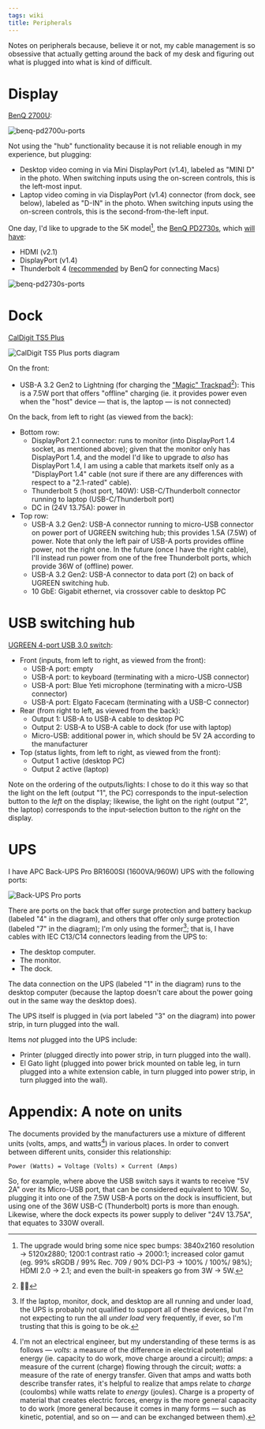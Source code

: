 ```yaml
---
tags: wiki
title: Peripherals
---
```


Notes on peripherals because, believe it or not, my cable management is so obsessive that actually getting around the back of my desk and figuring out what is plugged into what is kind of difficult.

# Display

[BenQ 2700U](https://www.benq.com/en-us/monitor/professional/pd2700u.html):

![benq-pd2700u-ports](/system/images/benq-pd2700u-ports.png)

Not using the "hub" functionality because it is not reliable enough in my experience, but plugging:

- Desktop video coming in via Mini DisplayPort (v1.4), labeled as "MINI D" in the photo. When switching inputs using the on-screen controls, this is the left-most input.
- Laptop video coming in via DisplayPort (v1.4) connector (from dock, see below), labeled as "D-IN" in the photo. When switching inputs using the on-screen controls, this is the second-from-the-left input.

One day, I'd like to upgrade to the 5K model[^pd2730s], the [BenQ PD2730s](https://www.benq.com/en-us/monitor/professional/pd2730s.html), which [will have](https://www.benq.com/en-us/monitor/professional/pd2730s/spec.html):

[^pd2730s]: The upgrade would bring some nice spec bumps: 3840x2160 resolution → 5120x2880; 1200:1 contrast ratio → 2000:1; increased color gamut (eg. 99% sRGDB / 99% Rec. 709 / 90% DCI-P3 → 100% / 100%/ 98%); HDMI 2.0 → 2.1; and even the built-in speakers go from 3W → 5W.

- HDMI (v2.1)
- DisplayPort (v1.4)
- Thunderbolt 4 ([recommended](https://www.benq.com/en-us/campaign/monitor-for-mac/articles/how-do-i-connect-my-mac-m1-to-benq-monitor-update.html) by BenQ for connecting Macs)

![benq-pd2730s-ports](/system/images/benq-pd2730s-ports.png)

# Dock

[CalDigit TS5 Plus](https://www.caldigit.com/thunderbolt-5-dock-ts5-plus/)

![CalDigit TS5 Plus ports diagram](/system/images/caldigit-ts5plus.png)

On the front:

- USB-A 3.2 Gen2 to Lightning (for charging the ["Magic" Trackpad](https://en.wikipedia.org/wiki/Magic_Trackpad)[^magic]): This is a 7.5W port that offers "offline" charging (ie. it provides power even when the "host" device — that is, the laptop — is not connected)

[^magic]: 🤦‍♂️

On the back, from left to right (as viewed from the back):

- Bottom row:
    - DisplayPort 2.1 connector: runs to monitor (into DisplayPort 1.4 socket, as mentioned above); given that the monitor only has DisplayPort 1.4, and the model I'd like to upgrade to _also_ has DisplayPort 1.4, I am using a cable that markets itself only as a "DisplayPort 1.4" cable (not sure if there are any differences with respect to a "2.1-rated" cable).
    - Thunderbolt 5 (host port, 140W): USB-C/Thunderbolt connector running to laptop (USB-C/Thunderbolt port)
    - DC in (24V 13.75A): power in
- Top row:
    - USB-A 3.2 Gen2: USB-A connector running to micro-USB connector on power port of UGREEN switching hub; this provides 1.5A (7.5W) of power. Note that only the left pair of USB-A ports provides offline power, not the right one. In the future (once I have the right cable), I'll instead run power from one of the free Thunderbolt ports, which provide 36W of (offline) power.
    - USB-A 3.2 Gen2: USB-A connector to data port (2) on back of UGREEN switching hub.
    - 10 GbE: Gigabit ethernet, via crossover cable to desktop PC

# USB switching hub

[UGREEN 4-port USB 3.0 switch](https://www.amazon.es/dp/B01N6GD9JO):

- Front (inputs, from left to right, as viewed from the front):
    - USB-A port: empty
    - USB-A port: to keyboard (terminating with a micro-USB connector)
    - USB-A port: Blue Yeti microphone (terminating with a micro-USB connector)
    - USB-A port: Elgato Facecam (terminating with a USB-C connector)
- Rear (from right to left, as viewed from the back):
    - Output 1: USB-A to USB-A cable to desktop PC
    - Output 2: USB-A to USB-A cable to dock (for use with laptop)
    - Micro-USB: additional power in, which should be 5V 2A according to the manufacturer
- Top (status lights, from left to right, as viewed from the front):
    - Output 1 active (desktop PC)
    - Output 2 active (laptop)

Note on the ordering of the outputs/lights: I chose to do it this way so that the light on the left (output "1", the PC) corresponds to the input-selection button to the _left_ on the display; likewise, the light on the right (output "2", the laptop) corresponds to the input-selection button to the _right_ on the display.

# UPS

I have APC Back-UPS Pro BR1600SI (1600VA/960W) UPS with the following ports:

![Back-UPS Pro ports](/system/images/apc-back-ups-pro-br1600si-ports.png)

There are ports on the back that offer surge protection and battery backup (labeled "4" in the diagram), and others that offer only surge protection (labeled "7" in the diagram); I'm only using the former[^overload]; that is, I have cables with IEC C13/C14 connectors leading from the UPS to:

[^overload]: If the laptop, monitor, dock, and desktop are all running and under load, the UPS is probably not qualified to support all of these devices, but I'm not expecting to run the all _under load_ very frequently, if ever, so I'm trusting that this is going to be ok.

- The desktop computer.
- The monitor.
- The dock.

The data connection on the UPS (labeled "1" in the diagram) runs to the desktop computer (because the laptop doesn't care about the power going out in the same way the desktop does).

The UPS itself is plugged in (via port labeled "3" on the diagram) into power strip, in turn plugged into the wall.

Items _not_ plugged into the UPS include:

- Printer (plugged directly into power strip, in turn plugged into the wall).
- El Gato light (plugged into power brick mounted on table leg, in turn plugged into a white extension cable, in turn plugged into power strip, in turn plugged into the wall).

# Appendix: A note on units

The documents provided by the manufacturers use a mixture of different units (volts, amps, and watts[^units]) in various places. In order to convert between different units, consider this relationship:

[^units]: I'm not an electrical engineer, but my understanding of these terms is as follows — _volts_: a measure of the difference in electrical potential energy (ie. capacity to do work, move charge around a circuit); _amps_: a measure of the current (charge) flowing through the circuit; _watts_: a measure of the rate of energy transfer. Given that amps and watts both describe transfer rates, it's helpful to realize that amps relate to _charge_ (coulombs) while watts relate to _energy_ (joules). Charge is a property of material that creates electric forces, energy is the more general capacity to do work (more general because it comes in many forms — such as kinetic, potential, and so on — and can be exchanged between them).

```
Power (Watts) = Voltage (Volts) × Current (Amps)
```

So, for example, where above the USB switch says it wants to receive "5V 2A" over its Micro-USB port, that can be considered equivalent to 10W. So, plugging it into one of the 7.5W USB-A ports on the dock is insufficient, but using one of the 36W USB-C (Thunderbolt) ports is more than enough. Likewise, where the dock expects its power supply to deliver "24V 13.75A", that equates to 330W overall.
